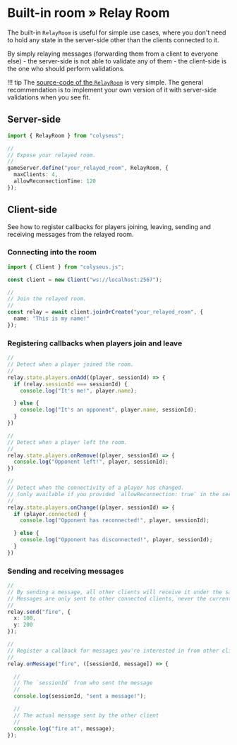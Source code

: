 # Built-in room &raquo; Relay Room

The built-in `RelayRoom` is useful for simple use cases, where you don't need to hold any state in the server-side other than the clients connected to it.

By simply relaying messages (forwarding them from a client to everyone else) - the server-side is not able to validate any of them - the client-side is the one who should perform validations.

!!! tip
    The [source-code of the `RelayRoom`](https://github.com/colyseus/colyseus/blob/master/packages/core/src/rooms/RelayRoom.ts) is very simple. The general recommendation is to implement your own version of it with server-side validations when you see fit.

## Server-side

```typescript
import { RelayRoom } from "colyseus";

//
// Expose your relayed room.
//
gameServer.define("your_relayed_room", RelayRoom, {
  maxClients: 4,
  allowReconnectionTime: 120
});
```

## Client-side

See how to register callbacks for players joining, leaving, sending and receiving messages from the relayed room.

### Connecting into the room

```typescript
import { Client } from "colyseus.js";

const client = new Client("ws://localhost:2567");

//
// Join the relayed room.
//
const relay = await client.joinOrCreate("your_relayed_room", {
  name: "This is my name!"
});
```

### Registering callbacks when players join and leave


```typescript
//
// Detect when a player joined the room.
//
relay.state.players.onAdd((player, sessionId) => {
  if (relay.sessionId === sessionId) {
    console.log("It's me!", player.name);

  } else {
    console.log("It's an opponent", player.name, sessionId);
  }
})

//
// Detect when a player left the room.
//
relay.state.players.onRemove((player, sessionId) => {
  console.log("Opponent left!", player, sessionId);
})

//
// Detect when the connectivity of a player has changed.
// (only available if you provided `allowReconnection: true` in the server-side)
//
relay.state.players.onChange((player, sessionId) => {
  if (player.connected) {
    console.log("Opponent has reconnected!", player, sessionId);

  } else {
    console.log("Opponent has disconnected!", player, sessionId);
  }
})
```

### Sending and receiving messages

```typescript
//
// By sending a message, all other clients will receive it under the same name.
// Messages are only sent to other connected clients, never the current one.
//
relay.send("fire", {
  x: 100,
  y: 200
});

//
// Register a callback for messages you're interested in from other clients.
//
relay.onMessage("fire", ([sessionId, message]) => {

  //
  // The `sessionId` from who sent the message
  //
  console.log(sessionId, "sent a message!");

  //
  // The actual message sent by the other client
  //
  console.log("fire at", message);
});
```
